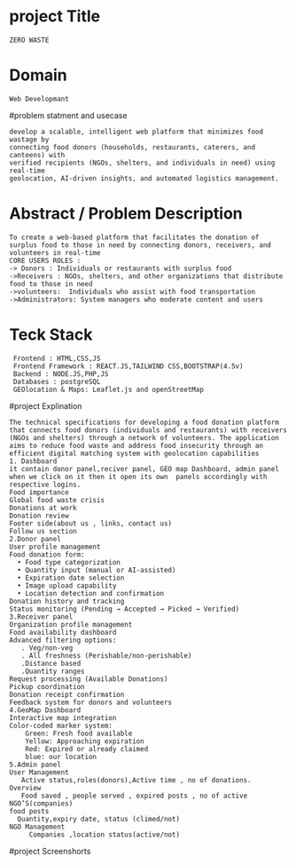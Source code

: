 # project Title 
    ZERO WASTE 
# Domain 
    Web Developmant
#problem statment and usecase

    develop a scalable, intelligent web platform that minimizes food wastage by 
    connecting food donors (households, restaurants, caterers, and canteens) with 
    verified recipients (NGOs, shelters, and individuals in need) using real-time 
    geolocation, AI-driven insights, and automated logistics management.

# Abstract / Problem Description 

    To create a web-based platform that facilitates the donation of surplus food to those in need by connecting donors, receivers, and volunteers in real-time
    CORE USERS ROLES :
    -> Donors : Individuals or restaurants with surplus food 
    ->Receivers : NGOs, shelters, and other organizations that distribute food to those in need
    ->volunteers:  Individuals who assist with food transportation 
    ->Administrators: System managers who moderate content and users
# Teck Stack
     Frontend : HTML,CSS,JS
     Frontend Framework : REACT.JS,TAILWIND CSS,BOOTSTRAP(4.5v)
     Backend : NODE.JS,PHP,JS
     Databases : postgreSQL
     GEOlocation & Maps: Leaflet.js and openStreetMap

 #project Explination 

    The technical specifications for developing a food donation platform that connects food donors (individuals and restaurants) with receivers (NGOs and shelters) through a network of volunteers. The application aims to reduce food waste and address food insecurity through an efficient digital matching system with geolocation capabilities
    1. Dashboard 
    it contain donor panel,reciver panel, GEO map Dashboard, admin panel  when we click on it then it open its own  panels accordingly with respective logins.
    Food importance
    Global food waste crisis
    Donations at work 
    Donation review 
    Footer side(about us , links, contact us)
    Follow us section
    2.Donor panel
    User profile management
    Food donation form:
      •	Food type categorization
      •	Quantity input (manual or AI-assisted)
      •	Expiration date selection
      •	Image upload capability 
      •	Location detection and confirmation
    Donation history and tracking 
    Status monitoring (Pending → Accepted → Picked → Verified) 
    3.Receiver panel
    Organization profile management 
    Food availability dashboard
    Advanced filtering options: 
       . Veg/non-veg
       . All freshness (Perishable/non-perishable)
       .Distance based
       .Quantity ranges 
    Request processing (Available Donations)
    Pickup coordination 
    Donation receipt confirmation 
    Feedback system for donors and volunteers
    4.GeoMap Dashboard 
    Interactive map integration 
    Color-coded marker system:
        Green: Fresh food available
        Yellow: Approaching expiration 
        Red: Expired or already claimed
        blue: our location
    5.Admin panel
    User Management 
       Active status,roles(donors),Active time , no of donations.
    Overview 
       Food saved , people served , expired posts , no of active NGO’S(companies)
    food posts
      Quantity,expiry date, status (climed/not)
    NGO Management
         Companies ,location status(active/not)
#project Screenshorts






    

    





















 
     
